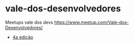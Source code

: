 # vale-dos-desenvolvedores

Meetups vale dos devs https://www.meetup.com/Vale-dos-Desenvolvedores/


- [4a edição](./2017-03-25-4a-edicao.md)
